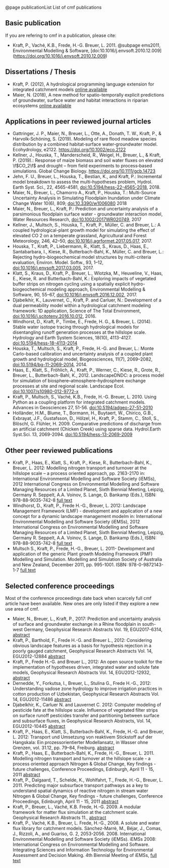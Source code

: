 @page publicationList List of cmf publications

## Basic publication

If you are refering to cmf in a publication, please cite:

- Kraft, P., Vaché, K.B., Frede, H.-G. Breuer, L. 2011. @subpage ems2011,
  Environmental Modelling & Software, 
  [doi:10.1016/j.envsoft.2010.12.009]
  (https://doi.org/10.1016/j.envsoft.2010.12.009) 
    

## Dissertations / Thesis

- Kraft, P. (2012), A hydrological programming language extension for
  integrated catchment models [online available](https://geb.uni-giessen.de/geb/volltexte/2012/8759/pdf/KraftPhilipp_2012_03_16.pdf)
- Maier, N. (2018), A new method for spatio-temporally explicit predictions of groundwater, 
  surface water and habitat interactions in riparian ecosystems [online available](http://geb.uni-giessen.de/geb/volltexte/2018/13746/pdf/MaierNadine_2018_09_21.pdf)

## Applications in peer reviewed journal articles


  - Gattringer, J. P., Maier, N., Breuer, L., Otte, A., Donath, T. W., Kraft, P., & Harvolk‐Schöning, S. (2019). 
    Modeling of rare flood meadow species distribution by a combined habitat‐surface water‐groundwater model. Ecohydrology, e2122. 
    https://doi.org/10.1002/eco.2122
  - Kellner, J., Houska, T., Manderscheid, R., Weigel, H., Breuer, L., & Kraft, P. (2019).:
    Response of maize biomass and soil water fluxes on elevated \f$CO_2\f$ and drought – 
    from field experiments to process‐based simulations. 
    Global Change Biology. https://doi.org/10.1111/gcb.14723
  - Jehn, F. U., Breuer, L., Houska, T., Bestian, K., and Kraft, P.: 
    Incremental model breakdown to assess the multi-hypotheses problem, 
    Hydrol. Earth Syst. Sci., 22, 4565-4581, 
    [doi:10.5194/hess-22-4565-2018](https://doi.org/10.5194/hess-22-4565-2018), 2018. 
  - Maier, N., Breuer, L., Chamorro A., Kraft, P., Houska, T.: Multi-Source 
    Uncertainty Analysis in Simulating Floodplain Inundation under Climate Change
    Water 10(6), 809; [doi:10.3390/w1006080](https://www.mdpi.com/2073-4441/10/6/809) 2018 
  - Maier, N., Breuer, L., Kraft, P.: Prediction and uncertainty
    analysis of a parsimonious floodplain surface water - groundwater
    interaction model, Water Resources Research,
    [doi:10.1002/2017WR020749](https://doi.org/10.1002/2017WR020749),
    2017
  - Kellner, J., Multsch, S., Houska, T., Kraft, P., Müller, C. and
    Breuer, L.: A coupled hydrological-plant growth model for simulating
    the effect of elevated CO 2 on a temperate grassland, Agricultural
    and Forest Meteorology, 246, 42–50,
    [doi:10.1016/j.agrformet.2017.05.017](https://doi.org/10.1016/j.agrformet.2017.05.017),
    2017.
  - Houska, T., Kraft, P., Liebermann, R., Klatt, S., Kraus, D., Haas,
    E., Santabarbara, I., Kiese, R., Butterbach-Bahl, K., Müller, C. and
    Breuer, L.: Rejecting hydro-biogeochemical model structures by
    multi-criteria evaluation, Environ. Model. Softw., 93, 1–12,
    [doi:10.1016/j.envsoft.2017.03.005](https://doi.org/10.1016/j.envsoft.2017.03.005),
    2017.
  - Klatt, S., Kraus, D., Kraft, P., Breuer, L., Wlotzka, M., Heuveline,
    V., Haas, E., Kiese, R. and Butterbach-Bahl, K.: Exploring impacts
    of vegetated buffer strips on nitrogen cycling using a spatially
    explicit hydro-biogeochemical modeling approach, Environmental
    Modelling & Software, 90, 55–67,
    [doi:10.1016/j.envsoft.2016.12.002](http://dx.doi.org/10.1016/j.envsoft.2016.12.002),
    2017.
  - Djabelkhir, K., Lauvernet, C., Kraft, P. and Carluer, N.:
    Development of a dual permeability model within a hydrological
    catchment modeling framework: 1D application, Science of The Total
    Environment,
    [doi:10.1016/j.scitotenv.2016.10.012](https://doi.org/10.1016/j.scitotenv.2016.10.012),
    2016.
  - Windhorst, D., Kraft, P., Timbe, E., Frede, H. G., & Breuer, L.
    (2014). Stable water isotope tracing through hydrological models for
    disentangling runoff generation processes at the hillslope scale.
    Hydrology and Earth System Sciences, 18(10), 4113-4127. 
    [doi:10.5194/hess-18-4113-2014](http://www.hydrol-earth-syst-sci.net/18/4113/2014/hess-18-4113-2014.pdf)
  - Houska, T., Multsch, S., Kraft, P., Frede, H.-G. and Breuer, L.:
    Monte Carlo-based calibration and uncertainty analysis of a coupled
    plant growth and hydrological model, Biogeosciences, 11(7),
    2069–2082, [doi:10.5194/bg-11-2069-2014](https://doi.org/10.5194/bg-11-2069-2014), 2014. 
  - Haas, E., Klatt, S., Fröhlich, A., Kraft, P., Werner, C., Kiese, R.,
    Grote, R., Breuer, L., Butterbach-Bahl, K., 2012. LandscapeDNDC: a
    process model for simulation of biosphere–atmosphere–hydrosphere
    exchange processes at site and regional scale. Landscape Ecol. 
    [doi:10.1007/s10980-012-9772-x](https://doi.org/10.1007/s10980-012-9772-x)
  - Kraft, P., Multsch, S., Vaché, K.B., Frede, H.-G. Breuer, L. 2010.
    Using Python as a coupling platform for integrated catchment models.
    Advances in Geosciences 27, 51-56. 
    [doi:10.5194/adgeo-27-51-2010](http://www.adv-geosci.net/27/51/2010/adgeo-27-51-2010.pdf)
  - Holländer, H.M., Blume, T., Bormann, H., Buytaert, W., Chirico,
    G.B., Exbrayat, J.F., Gustafsson, D., Hölzel, H., Kraft, P., Stamm,
    C., Stoll, S., Blöschl, G. Flühler, H. 2009. Comparative predictions
    of discharge from an artificial catchment (Chicken Creek) using
    sparse data. Hydrol.Earth Syst.Sci. 13, 2069-2094.
    [doi:10.5194/hess-13-2069-2009](http://www.hydrol-earth-syst-sci.net/13/2069/2009/hess-13-2069-2009.html)

## Other peer reviewed publications

  - Kraft, P., Haas, E., Klatt, S., Kraft, P., Kiese, R.,
    Butterbach-Bahl, K., Breuer, L. 2012: Modelling nitrogen transport
    and turnover at the hillslope scale – a process oriented approach,
    pp. 2163-2170 in: International Environmental Modelling and Software
    Society (iEMSs), 2012 International Congress on Environmental
    Modelling and Software Managing Resources of a Limited Planet, Sixth
    Biennial Meeting, Leipzig, Germany R. Seppelt, A.A. Voinov, S.
    Lange, D. Bankamp (Eds.), ISBN: 978-88-9035-742-8
    [full text](http://former.iemss.org/sites/iemss2012//proceedings/F3_0872_Kraft_et_al.pdf)
  - Windhorst, D., Kraft, P., Frede H.-G., Breuer, L. 2012: Landscape
    Management Framework (LMF) - development and application of a new
    concept for a dynamic landscape management modelm in: International
    Environmental Modelling and Software Society (iEMSs), 2012
    International Congress on Environmental Modelling and Software
    Managing Resources of a Limited Planet, Sixth Biennial Meeting,
    Leipzig, Germany R. Seppelt, A.A. Voinov, S. Lange, D. Bankamp
    (Eds.), ISBN: 978-88-9035-742-8
    [full text](http://former.iemss.org/sites/iemss2012//proceedings/H2_0767_Windhorst_et_al.pdf)
  - Multsch S., Kraft, P., Frede, H.-G., Breuer, L. 2011- Development
    and application of the generic Plant growth Modeling Framework (PMF)
    Modelling and Simulation. Modelling and Simulation Society of
    Australia and New Zealand, December 2011, pp. 995-1001. ISBN:
    978-0-9872143-1-7 [full text](http://www.mssanz.org.au/modsim2011/B3/multsch.pdf)

## Selected conference proceedings

Most of the conference proceedings date back when scarcely full cmf
article have been available. New ones are only listed if they explore a
new use area of cmf.

  - Maier, N., Breuer, L., Kraft, P., 2017: Prediction and uncertainty
    analysis of surface and groundwater exchange in a Rhine floodplain
    in south-west Germany, Geophysical Research Abstracts Vol. 19,
    EGU2017-6314,
    [abstract](http://meetingorganizer.copernicus.org/EGU2017/EGU2017-6314.pdf)
  - Kraft, P., Barthold, F., Frede H.-G. and Breuer L., 2012:
    Considering obvious landscape features as a basis for hypothesis
    rejection in a poorly gauged catchment, Geophysical Research
    Abstracts Vol. 14, EGU2012-12884
    [abstract](http://meetingorganizer.copernicus.org/EGU2012/EGU2012-12884.pdf)
  - Kraft, P., Frede H.-G. and Breuer L., 2012: An open source toolkit
    for the implementation of hypotheses driven, integrated water and
    solute fate models, Geophysical Research Abstracts Vol. 14,
    EGU2012-12932,
    [abstract](http://meetingorganizer.copernicus.org/EGU2012/EGU2012-12932.pdf)
  - Dernedde, Y., Forkutsa, I., Breuer, L., Stulina G., Frede H.-G.,
    2012: Understanding vadose zone hydrology to improve irrigation
    practices in cotton production of Uzbekistan, Geophysical Research
    Abstracts Vol. 14, EGU2012-11486
    [abstract](http://meetingorganizer.copernicus.org/EGU2012/EGU2012-11486.pdf)
  - Djabelkhir, K., Carluer N. and Lauvernet C. 2012: Computer modeling
    of pesticide fate at the hillslope scale. Influence of vegetated
    filter strips on surface runoff pesticides transfer and partitioning
    between surface and subsurface fluxes, in Geophysical Research
    Abstracts, Vol. 14, EGU2012-10445
    [abstract](http://meetingorganizer.copernicus.org/EGU2012/EGU2012-10445.pdf)
  - Kraft, P., Haas, E., Klatt, S., Butterbach-Bahl, K., Frede, H.-G.
    and Breuer, L. 2012: Transport und Umsetzung von reaktivem
    Stickstoff auf der Hangskala: Ein prozessorientierter Modellansatz,
    in Wasser ohne Grenzen, vol. 31.12, pp. 79–84, Freiburg.
    [abstract](http://tdh2012.uni-freiburg.de/download/tagungsband)
  - Kraft, P., Haas, E., Butterbach-Bahl, K., Frede, H.-G., Breuer, L.
    2011. Modelling nitrogen transport and turnover at the hillslope
    scale - a process oriented approach Nitrogen & Global Change, Key
    findings - future challenges, Conference Proceedings, Edinburgh,
    April 11 - 15, 2011
    [abstract](http://nitrogen.ceh.ac.uk/nitrogen2011/_oral_presentations/S12_7_Kraft.pdf)
  - Kraft, P., Dalgaard, T., Schelde, K., Wohlfahrt, T., Frede, H.-G.,
    Breuer, L. 2011. Predicting major subsurface transport pathways as a
    key to understand spatial dynamics of reactive nitrogen in stream
    water Nitrogen & Global Change, Key findings - future challenges,
    Conference Proceedings, Edinburgh, April 11 - 15, 2011
    [abstract](http://nitrogen.ceh.ac.uk/nitrogen2011/_poster_presentations/S10_Kraft.pdf)
  - Kraft, P., Breuer, L., Vaché, K.B. Frede, H.-G. 2009. A modular
    framework for matter flux simulation at the catchment scale.
    Geophysical Research Abstracts 11.,
    [abstract](http://meetingorganizer.copernicus.org/EGU2009/EGU2009-9885.pdf)
  - Kraft, P., Vaché, K.B., Breuer, L. Frede, H.-G., 2008. A solute and
    water flux library for catchment models. Sànchez-Marrè, M., Béjar,
    J., Comas, J., Rizzoli, A., and Guariso, G. 2, 2053-2056. 2008.
    International Environmental Modelling and Software Society (iEMSs).
    iEMSs 2008: International Congress on Environmental Modelling and
    Software. Integrating Sciences and Information Technology for
    Environmental Assessment and Decision Making. 4th Biennial Meeting
    of iEMSs,
    [full text](https://scholarsarchive.byu.edu/cgi/viewcontent.cgi?article=2857&context=iemssconference)




